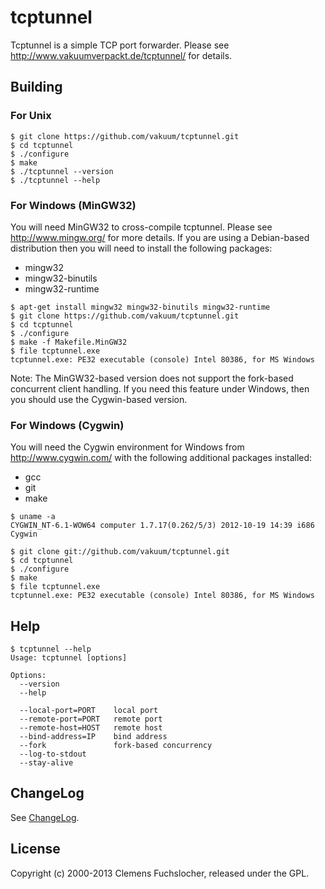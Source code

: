 # tcptunnel

Tcptunnel is a simple TCP port forwarder. Please see http://www.vakuumverpackt.de/tcptunnel/ for details.

## Building

### For Unix

```
$ git clone https://github.com/vakuum/tcptunnel.git
$ cd tcptunnel
$ ./configure
$ make
$ ./tcptunnel --version
$ ./tcptunnel --help
```

### For Windows (MinGW32)

You will need MinGW32 to cross-compile tcptunnel. Please see http://www.mingw.org/ for more details. If you are using a Debian-based distribution then you will need to install the following packages:

* mingw32
* mingw32-binutils
* mingw32-runtime

```
$ apt-get install mingw32 mingw32-binutils mingw32-runtime
$ git clone https://github.com/vakuum/tcptunnel.git
$ cd tcptunnel
$ ./configure
$ make -f Makefile.MinGW32
$ file tcptunnel.exe
tcptunnel.exe: PE32 executable (console) Intel 80386, for MS Windows
```

Note: The MinGW32-based version does not support the fork-based concurrent client handling. If you need this feature under Windows, then you should use the Cygwin-based version.

### For Windows (Cygwin)

You will need the Cygwin environment for Windows from http://www.cygwin.com/ with the following additional packages installed:

* gcc
* git
* make

```
$ uname -a
CYGWIN_NT-6.1-WOW64 computer 1.7.17(0.262/5/3) 2012-10-19 14:39 i686 Cygwin

$ git clone git://github.com/vakuum/tcptunnel.git
$ cd tcptunnel
$ ./configure
$ make
$ file tcptunnel.exe
tcptunnel.exe: PE32 executable (console) Intel 80386, for MS Windows
```

## Help

````
$ tcptunnel --help
Usage: tcptunnel [options]

Options:
  --version
  --help

  --local-port=PORT    local port
  --remote-port=PORT   remote port
  --remote-host=HOST   remote host
  --bind-address=IP    bind address
  --fork               fork-based concurrency
  --log-to-stdout
  --stay-alive
````

## ChangeLog

See [ChangeLog](https://raw.github.com/vakuum/tcptunnel/master/ChangeLog).

## License

Copyright (c) 2000-2013 Clemens Fuchslocher, released under the GPL.

